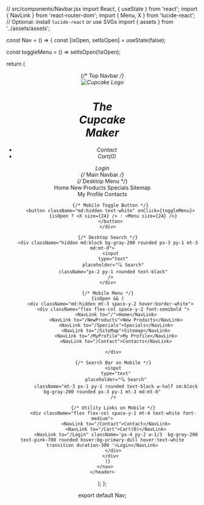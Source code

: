 // src/components/Navbar.jsx
import React, { useState } from 'react';
import { NavLink } from 'react-router-dom';
import { Menu, X } from 'lucide-react'; // Optional: install `lucide-react` or use SVGs
import { assets } from '../assets/assets';

const Nav = () => {
  const [isOpen, setIsOpen] = useState(false);

  const toggleMenu = () => setIsOpen(!isOpen);

  return (
    <header className="w-full">
      {/* Top Navbar */}
      <div className="flex items-center justify-between px-4 py-6 bg-primary-dull ">
        <div className="flex items-center space-x-3">
          <img src={assets.logo_header} alt="Cupcake Logo" className="h-20 w-20" />
          <h1 className="text-3xl font-bold text-primary">The <br />Cupcake <br /> Maker</h1>
        </div>
        <ul className="hidden md:flex space-x-6 text-white font-medium text-lg">
          <li><NavLink to="/contact">Contact</NavLink></li>
          <li><NavLink to="/cart">Cart(0)</NavLink></li>
        </ul>
         <NavLink to='/Login' className='hidden md:flex px-2 py-2 bg-gray-200 text-pink-700 rounded hover:bg-primary hover:text-white transition duration-300'>
            Login
        </NavLink>
      </div>
      {/* Main Navbar */}
      <nav className="bg-primary text-white px-2 py-3 mt-3 md:flex md:items-center md:justify-between">
        <div className="flex justify-between items-center w-full md:w-auto">
          {/* Desktop Menu */}
          <div className="hidden md:flex space-x-7 font-mono  text-lg md:text-base font-mono">
            <NavLink to="/">Home</NavLink>
            <NavLink to="NewProducts">New Products</NavLink>
            <NavLink to="/Specials">Specials</NavLink>
            <NavLink to="/SiteMap">Sitemap</NavLink>    
            <NavLink to="/MyProfile">My Profile</NavLink>
            <NavLink to="/Contact">Contacts</NavLink>
          </div>

          {/* Mobile Toggle Button */}
          <button className="md:hidden text-white" onClick={toggleMenu}>
            {isOpen ? <X size={24} /> : <Menu size={24} />}
          </button>
        </div>

        {/* Desktop Search */}
        <div className="hidden md:block bg-gray-200 rounded px-3 py-1 mt-3 md:mt-0">
          <input
            type="text"
            placeholder="🔍 Search"
            className="px-2 py-1 rounded text-black"
          />
        </div>

        {/* Mobile Menu */}
        {isOpen && (
          <div className="md:hidden mt-3 space-y-2 hover:border-white">
            <div className="flex flex-col space-y-2 font-semibold ">
              <NavLink to="/">Home</NavLink>
              <NavLink to="/NewProducts">New Products</NavLink>
              <NavLink to="/Specials">Specials</NavLink>
              <NavLink to="/SiteMap">Sitemap</NavLink>
              <NavLink to="/MyProfile">My Profile</NavLink>
              <NavLink to="/Contact">Contacts</NavLink>
    
            </div>

            {/* Search Bar on Mobile */}
            <input
              type="text"
              placeholder="🔍 Search"
              className="mt-3 px-1 py-1 rounded text-black w-half sm:block bg-gray-200 rounded px-3 py-1 mt-3 md:mt-0"
            />

            {/* Utility Links on Mobile */}
            <div className="flex flex-col space-y-1 mt-4 text-white font-medium">
              <NavLink to="/Contact">Contact</NavLink>
              <NavLink to="/Cart">Cart(0)</NavLink>
              <NavLink to="/Login" className='px-4 py-2 w-1/3  bg-gray-200 text-pink-700 rounded hover:bg-primary-dull hover:text-white transition duration-300 '>Login</NavLink>
            </div>
          </div>
        )}
      </nav>
    </header>
  );
};

export default Nav;
